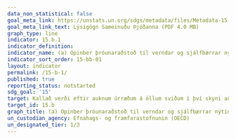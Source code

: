 ```yaml
---
data_non_statistical: false
goal_meta_link: https://unstats.un.org/sdgs/metadata/files/Metadata-15-0b-01.pdf
goal_meta_link_text: Lýsigögn Sameinuðu Þjóðanna (PDF 4.0 MB)
graph_type: line
indicator: 15.b.1
indicator_definition:
indicator_name: (a) Opinber þróunaraðstoð til verndar og sjálfbærrar nýtingar líffjölbreytni; og (b) tekjur og fjármögunun frá efnahagslegum úrræðum tengdum líffjölbreytni
indicator_sort_order: 15-bb-01
layout: indicator
permalink: /15-b-1/
published: true
reporting_status: notstarted
sdg_goal: '15'
target: Kallað verði eftir auknum úrræðum á öllum sviðum í því skyni að gera skógarauðlindir sjálfbærar og skapa hvata fyrir þróunarlöndin til að taka upp slíka stjórnun, meðal annars verndun og endurrækt.
target_id: 15.b
graph_title: (a) Opinber þróunaraðstoð til verndar og sjálfbærrar nýtingar líffjölbreytni; og (b) tekjur og fjármögunun frá efnahagslegum úrræðum tengdum líffjölbreytni
un_custodian_agency: Efnahags- og framfarastofnunin (OECD)
un_designated_tier: 1/3
---
```

